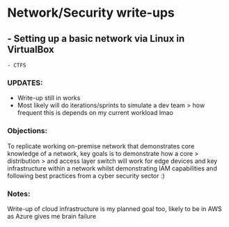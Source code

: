 # Network/Security write-ups

##  - Setting up a basic network via Linux in VirtualBox
    - CTFS


### UPDATES:
- Write-up still in works
- Most likely will do iterations/sprints to simulate a dev team > how frequent this is depends on my current workload lmao

### Objections:
To replicate working on-premise network that demonstrates core knowledge of a network, key goals is to demonstrate how a core > distribution > and access layer switch will work for edge devices and key infrastructure within a network whilst demonstrating IAM capabilities and following best practices from a cyber security sector :)

### Notes: 
Write-up of cloud infrastructure is my planned goal too, likely to be in AWS as Azure gives me brain failure
